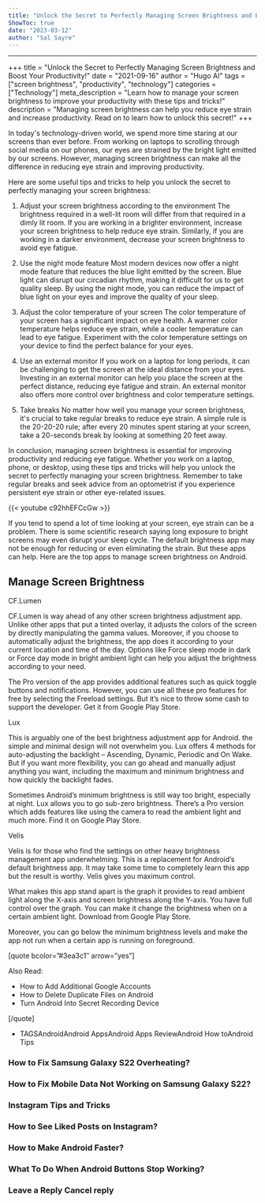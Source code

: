 ```yaml
---
title: "Unlock the Secret to Perfectly Managing Screen Brightness and Boost Your Productivity!"
ShowToc: true 
date: "2023-03-12"
author: "Sal Sayre"
---
```

*****
+++ 
title = "Unlock the Secret to Perfectly Managing Screen Brightness and Boost Your Productivity!" 
date = "2021-09-16" 
author = "Hugo AI" 
tags = ["screen brightness", "productivity", "technology"] 
categories = ["Technology"] 
meta_description = "Learn how to manage your screen brightness to improve your productivity with these tips and tricks!" 
description = "Managing screen brightness can help you reduce eye strain and increase productivity. Read on to learn how to unlock this secret!" 
+++

In today's technology-driven world, we spend more time staring at our screens than ever before. From working on laptops to scrolling through social media on our phones, our eyes are strained by the bright light emitted by our screens. However, managing screen brightness can make all the difference in reducing eye strain and improving productivity.

Here are some useful tips and tricks to help you unlock the secret to perfectly managing your screen brightness:

1. Adjust your screen brightness according to the environment
The brightness required in a well-lit room will differ from that required in a dimly lit room. If you are working in a brighter environment, increase your screen brightness to help reduce eye strain. Similarly, if you are working in a darker environment, decrease your screen brightness to avoid eye fatigue.

2. Use the night mode feature
Most modern devices now offer a night mode feature that reduces the blue light emitted by the screen. Blue light can disrupt our circadian rhythm, making it difficult for us to get quality sleep. By using the night mode, you can reduce the impact of blue light on your eyes and improve the quality of your sleep.

3. Adjust the color temperature of your screen
The color temperature of your screen has a significant impact on eye health. A warmer color temperature helps reduce eye strain, while a cooler temperature can lead to eye fatigue. Experiment with the color temperature settings on your device to find the perfect balance for your eyes.

4. Use an external monitor
If you work on a laptop for long periods, it can be challenging to get the screen at the ideal distance from your eyes. Investing in an external monitor can help you place the screen at the perfect distance, reducing eye fatigue and strain. An external monitor also offers more control over brightness and color temperature settings.

5. Take breaks
No matter how well you manage your screen brightness, it's crucial to take regular breaks to reduce eye strain. A simple rule is the 20-20-20 rule; after every 20 minutes spent staring at your screen, take a 20-seconds break by looking at something 20 feet away.

In conclusion, managing screen brightness is essential for improving productivity and reducing eye fatigue. Whether you work on a laptop, phone, or desktop, using these tips and tricks will help you unlock the secret to perfectly managing your screen brightness. Remember to take regular breaks and seek advice from an optometrist if you experience persistent eye strain or other eye-related issues.

{{< youtube c92hhEFCcGw >}} 



If you tend to spend a lot of time looking at your screen, eye strain can be a problem. There is some scientific research saying long exposure to bright screens may even disrupt your sleep cycle. The default brightness app may not be enough for reducing or even eliminating the strain. But these apps can help. Here are the top apps to manage screen brightness on Android.
 
## Manage Screen Brightness
 
CF.Lumen
 
CF.Lumen is way ahead of any other screen brightness adjustment app. Unlike other apps that put a tinted overlay, it adjusts the colors of the screen by directly manipulating the gamma values. Moreover, if you choose to automatically adjust the brightness, the app does it according to your current location and time of the day. Options like Force sleep mode in dark or Force day mode in bright ambient light can help you adjust the brightness according to your need.
 
The Pro version of the app provides additional features such as quick toggle buttons and notifications. However, you can use all these pro features for free by selecting the Freeload settings. But it’s nice to throw some cash to support the developer. Get it from Google Play Store.
 
Lux
 
This is arguably one of the best brightness adjustment app for Android. the simple and minimal design will not overwhelm you. Lux offers 4 methods for auto-adjusting the backlight – Ascending, Dynamic, Periodic and On Wake. But if you want more flexibility, you can go ahead and manually adjust anything you want, including the maximum and minimum brightness and how quickly the backlight fades.
 
Sometimes Android’s minimum brightness is still way too bright, especially at night. Lux allows you to go sub-zero brightness. There’s a Pro version which adds features like using the camera to read the ambient light and much more. Find it on Google Play Store.
 
Velis
 
Velis is for those who find the settings on other heavy brightness management app underwhelming. This is a replacement for Android’s default brightness app. It may take some time to completely learn this app but the result is worthy. Velis gives you maximum control.
 
What makes this app stand apart is the graph it provides to read ambient light along the X-axis and screen brightness along the Y-axis. You have full control over the graph. You can make it change the brightness when on a certain ambient light. Download from Google Play Store.
 
Moreover, you can go below the minimum brightness levels and make the app not run when a certain app is running on foreground.
 
[quote bcolor=”#3ea3c1″ arrow=”yes”]
 
Also Read:
 
- How to Add Additional Google Accounts
 - How to Delete Duplicate Files on Android
 - Turn Android Into Secret Recording Device

 
[/quote]
 
- TAGSAndroidAndroid AppsAndroid Apps ReviewAndroid How toAndroid Tips

 
### How to Fix Samsung Galaxy S22 Overheating?
 
### How to Fix Mobile Data Not Working on Samsung Galaxy S22?
 
### Instagram Tips and Tricks
 
### How to See Liked Posts on Instagram?
 
### How to Make Android Faster?
 
### What To Do When Android Buttons Stop Working?
 
### Leave a Reply Cancel reply





